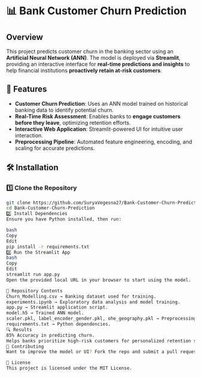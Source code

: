 # 📊 Bank Customer Churn Prediction

## Overview
This project predicts customer churn in the banking sector using an **Artificial Neural Network (ANN)**. The model is deployed via **Streamlit**, providing an interactive interface for **real-time predictions and insights** to help financial institutions **proactively retain at-risk customers**.

## 🚀 Features
- **Customer Churn Prediction**: Uses an ANN model trained on historical banking data to identify potential churn.
- **Real-Time Risk Assessment**: Enables banks to **engage customers before they leave**, optimizing retention efforts.
- **Interactive Web Application**: Streamlit-powered UI for intuitive user interaction.
- **Preprocessing Pipeline**: Automated feature engineering, encoding, and scaling for accurate predictions.

## 🛠️ Installation

### 1️⃣ Clone the Repository
```bash
git clone https://github.com/SuryaVegesna27/Bank-Customer-Churn-Prediction.git
cd Bank-Customer-Churn-Prediction
2️⃣ Install Dependencies
Ensure you have Python installed, then run:

bash
Copy
Edit
pip install -r requirements.txt
3️⃣ Run the Streamlit App
bash
Copy
Edit
streamlit run app.py
Open the provided local URL in your browser to start using the model.

📂 Repository Contents
Churn_Modelling.csv → Banking dataset used for training.
experiments.ipynb → Exploratory data analysis and model training.
app.py → Streamlit application script.
model.h5 → Trained ANN model.
scaler.pkl, label_encoder_gender.pkl, ohe_geography.pkl → Preprocessing objects.
requirements.txt → Python dependencies.
🔍 Results
85% Accuracy in predicting churn.
Helps banks prioritize high-risk customers for personalized retention strategies.
🤝 Contributing
Want to improve the model or UI? Fork the repo and submit a pull request!

📜 License
This project is licensed under the MIT License.
